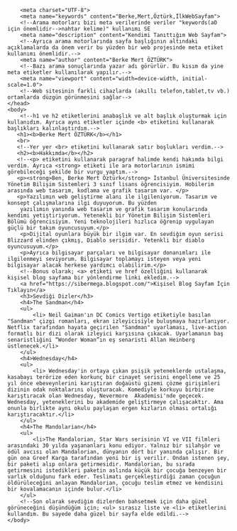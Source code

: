 <html>
    <head>
        
        <meta charset="UTF-8">
        <meta name="keywords" content="Berke,Mert,Öztürk,İlkWebSayfam">
        <!--Arama motorları bizi meta verilerinde veriler "keywords(aO için önemlidir-->nahtar kelime)" kullanımı SE
        <meta name="description" content="Kendimi Tanıttığım Web Sayfam">
        <!--Ayrıca arama motorlarında sayfa başlığının altındaki açıklamalarda da önem verir bu yüzden bir web projesinde meta etiket kullanımı önemlidir.-->
        <meta name="author" content="Berke Mert ÖZTÜRK">
        <!--Bazı arama sonuçlarında yazar adı görürlür. Bu kısım da yine meta etiketler kullanılarak yapılır.-->
        <meta name="viewport" content="width=device-width, initial-scale=1.0">
        <!--Web sitesinin farkli cihazlarda (akıllı telefon,tablet,tv vb.) ortamlarda düzgün görünmesini sağlar-->
    </head>
    <body>
        <!--h1 ve h2 etiketlerini anabaşlık ve alt başlık oluşturmak için kullanıdım. Ayrıca aynı etiketler içinde <b> etiketini kullanarak başlıkları kalınlaştırdım.-->
       <h1><b>Berke Mert ÖZTÜRK</b></h1>
       <br>
       <!--Yer yer <br> etiketini kullanarak satır boşlukları verdim.-->
       <h2><b>Hakkımda</b></h2>
       <!--<p> etiketini kullanarak paragraf halimde kendi hakımda bilgi verdim. Ayrıca <strong> etiketi ile ara motorlarının ismimi görebileceği şekilde bir vurgu yaptım.-->
       <p><strong>Ben, Berke Mert Öztürk</strong> İstanbul Üniversitesinde Yönetim Bilişim Sistemleri 3 sınıf lisans öğrencisiyim. Hobilerim arasında web tasarım, kodlama ve grafik tasarım var. </p>
       <p>Yazılımın web geliştirme alanı ile ilgileniyorum. Tasarım ve konsept çalışmalarına ilgi duyuyorum. Bu yüzden
        yazılımın yanında web tasarım ve grafik tasarım konularında kendimi yetiştiriyorum. Yetenekli bir Yönetim Bilişim Sistemleri Bölümü öğrencisiyim. Yeni teknolojileri hızlıca öğrenip uygulayan güçlü bir takım oyuncusuyum.</p>
        <p>Dijital oyunlara büyük bir ilgim var. En sevdiğim oyun serisi Blizzard elinden çıkmış, Diablo serisidir. Yetenkli bir diablo oyuncusuyum.</p>
        <p>Ayrıca bilgisayar parçaları ve bilgisayar donanımları ile ilgilenmeyi seviyorum. Bilgisayar toplamayı isteyen veya yeni bilgisayar alacak herkese yardımcı olabilirim.</p>
        <!--Bonus olarak; <a> etiketi ve href özelliğini kullanarak kişisel blog sayfama bir yönlendirme linki ekledim.-->
        <a href="https://sibermega.blogspot.com/">Kişisel Blog Sayfam İçin Tıklayın</a>
        <h3>Sevdiği Dizler</h3>
        <h4>The Sandman</h4>
        <ul>
            <li> Neil Gaiman'ın DC Comics Vertigo etiketiyle basılan "Sandman" çizgi romanları, ekran izleyicisiyle buluşmaya hazırlanıyor. Netflix tarafından hayata geçirilen "Sandman" uyarlaması, live-action formatlı bir dizi olarak izleyici karşısına çıkacak. Uyarlamanın baş senaristliğini “Wonder Woman”ın eş senaristi Allan Heinberg üstlenecek.</li>
        </ul>
        <h4>Wednesday</h4>
        <ul>
            <li> Wednesday'in ortaya çıkan psişik yeteneklerde ustalaşma, kasabayı terörize eden korkunç bir cinayet serisini engelleme ve 25 yıl önce ebeveynlerini karıştıran doğaüstü gizemi çözme girişimleri dizinin odak noktalarını oluşturacak. Komediyle korkuyu birbirine karıştıracak olan Wednesday, Nevermore  Akademisi'nde geçecek. Wednesday, yeteneklerini bu akademide geliştirmeye çalışacaktır. Ama onunla birlikte aynı okulu paylaşan ergen kızların olması ortalığı karıştıracaktır.</li>
        </ul>
        <h4>The Mandolarian</h4>
        <ul>
            <li>The Mandalorian, Star Wars serisinin VI ve VII filmleri arasındaki 30 yılda yaşananları konu ediyor. Yalnız bir silahşör ve ödül avcısı olan Mandalorian, dünyanın dört bir yanında çalışır. Bir gün ona Greef Karga tarafından yeni bir iş verilir. Ondan istenen şey, bir paketi alıp onlara getirmesidir. Mandalorian, bu sırada getirmesini istedikleri paketin aslında küçük bir çocuğa benzeyen bir varlık olduğunu fark eder. Teslimatı gerçekleştirdiği zaman çocuğun öldürüleceğini anlayan Mandalorian, çocuğu teslim etmez ve kendisini bir kovalamacanın içinde bulur.</li>
        </ul>
        <!--Son olarak sevdiğim dizlerden bahsetmek için daha güzel görüneceğini düşündüğüm için; <ul> sırasız liste ve <li> etiketlerini kullandım. Bu sayede daha güzel bir sayfa elde edildi.-->
    </body>
</html>
<!--Son olarak; html projesi oluşturmak için en temel 4 etiketide kullandım. İlk olarak <html> etiketini kullanarak bu dosyanın bir html dökümanı olduğunu belirttim.-->
<!--İkinci olarak <head> etiketini kullandım bu etiket arasına meta etiketlerimi kullanarak web sayfamın Seo ya uygun bir hale getirdim. Ayrıca <title> etiketi ile web sitemin tarayıcada gözükecek başlığını belirledim.-->
<!--Son olarak geriye kalan tüm sayfa içeriğini <body> etiketi arasında kullandım. Bu sayedi ilk web projemi bitirmiş bulunmaktayım.-->